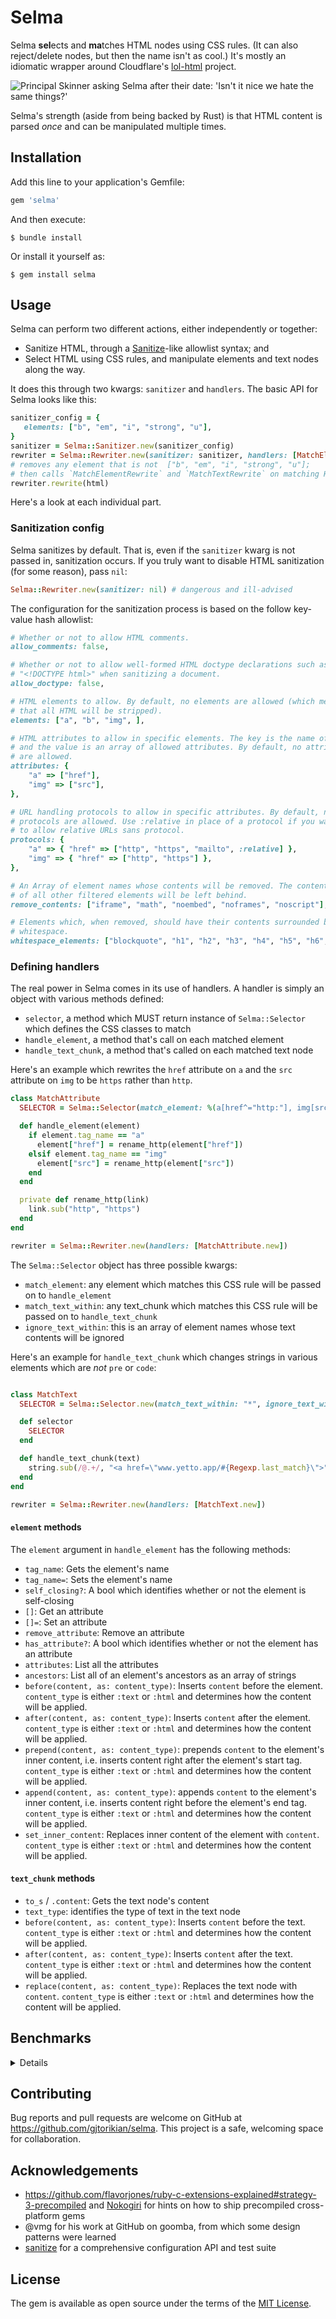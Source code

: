# Selma

Selma **sel**ects and **ma**tches HTML nodes using CSS rules. (It can also reject/delete nodes, but then the name isn't as cool.) It's mostly an idiomatic wrapper around Cloudflare's [lol-html](https://github.com/cloudflare/lol-html) project.

![Principal Skinner asking Selma after their date: 'Isn't it nice we hate the same things?'](https://user-images.githubusercontent.com/64050/207155384-14e8bd40-780c-466f-bfff-31a8a8fc3d25.jpg)

Selma's strength (aside from being backed by Rust) is that HTML content is parsed _once_ and can be manipulated multiple times.

## Installation

Add this line to your application's Gemfile:

```ruby
gem 'selma'
```

And then execute:

    $ bundle install

Or install it yourself as:

    $ gem install selma

## Usage

Selma can perform two different actions, either independently or together:

- Sanitize HTML, through a [Sanitize](https://github.com/rgrove/sanitize)-like allowlist syntax; and
- Select HTML using CSS rules, and manipulate elements and text nodes along the way.

It does this through two kwargs: `sanitizer` and `handlers`. The basic API for Selma looks like this:

```ruby
sanitizer_config = {
   elements: ["b", "em", "i", "strong", "u"],
}
sanitizer = Selma::Sanitizer.new(sanitizer_config)
rewriter = Selma::Rewriter.new(sanitizer: sanitizer, handlers: [MatchElementRewrite.new, MatchTextRewrite.new])
# removes any element that is not  ["b", "em", "i", "strong", "u"];
# then calls `MatchElementRewrite` and `MatchTextRewrite` on matching HTML elements
rewriter.rewrite(html)
```

Here's a look at each individual part.

### Sanitization config

Selma sanitizes by default. That is, even if the `sanitizer` kwarg is not passed in, sanitization occurs. If you truly want to disable HTML sanitization (for some reason), pass `nil`:

```ruby
Selma::Rewriter.new(sanitizer: nil) # dangerous and ill-advised
```

The configuration for the sanitization process is based on the follow key-value hash allowlist:

```ruby
# Whether or not to allow HTML comments.
allow_comments: false,

# Whether or not to allow well-formed HTML doctype declarations such as
# "<!DOCTYPE html>" when sanitizing a document.
allow_doctype: false,

# HTML elements to allow. By default, no elements are allowed (which means
# that all HTML will be stripped).
elements: ["a", "b", "img", ],

# HTML attributes to allow in specific elements. The key is the name of the element,
# and the value is an array of allowed attributes. By default, no attributes
# are allowed.
attributes: {
    "a" => ["href"],
    "img" => ["src"],
},

# URL handling protocols to allow in specific attributes. By default, no
# protocols are allowed. Use :relative in place of a protocol if you want
# to allow relative URLs sans protocol.
protocols: {
    "a" => { "href" => ["http", "https", "mailto", :relative] },
    "img" => { "href" => ["http", "https"] },
},

# An Array of element names whose contents will be removed. The contents
# of all other filtered elements will be left behind.
remove_contents: ["iframe", "math", "noembed", "noframes", "noscript"],

# Elements which, when removed, should have their contents surrounded by
# whitespace.
whitespace_elements: ["blockquote", "h1", "h2", "h3", "h4", "h5", "h6", ]
```

### Defining handlers

The real power in Selma comes in its use of handlers. A handler is simply an object with various methods defined:

- `selector`, a method which MUST return instance of `Selma::Selector` which defines the CSS classes to match
- `handle_element`, a method that's call on each matched element
- `handle_text_chunk`, a method that's called on each matched text node

Here's an example which rewrites the `href` attribute on `a` and the `src` attribute on `img` to be `https` rather than `http`.

```ruby
class MatchAttribute
  SELECTOR = Selma::Selector(match_element: %(a[href^="http:"], img[src^="http:"]"))

  def handle_element(element)
    if element.tag_name == "a"
      element["href"] = rename_http(element["href"])
    elsif element.tag_name == "img"
      element["src"] = rename_http(element["src"])
    end
  end

  private def rename_http(link)
    link.sub("http", "https")
  end
end

rewriter = Selma::Rewriter.new(handlers: [MatchAttribute.new])
```

The `Selma::Selector` object has three possible kwargs:

- `match_element`: any element which matches this CSS rule will be passed on to `handle_element`
- `match_text_within`: any text_chunk which matches this CSS rule will be passed on to `handle_text_chunk`
- `ignore_text_within`: this is an array of element names whose text contents will be ignored

Here's an example for `handle_text_chunk` which changes strings in various elements which are _not_ `pre` or `code`:

```ruby

class MatchText
  SELECTOR = Selma::Selector.new(match_text_within: "*", ignore_text_within: ["pre", "code"])

  def selector
    SELECTOR
  end

  def handle_text_chunk(text)
    string.sub(/@.+/, "<a href=\"www.yetto.app/#{Regexp.last_match}\">")
  end
end

rewriter = Selma::Rewriter.new(handlers: [MatchText.new])
```

#### `element` methods

The `element` argument in `handle_element` has the following methods:

- `tag_name`: Gets the element's name
- `tag_name=`: Sets the element's name
- `self_closing?`: A bool which identifies whether or not the element is self-closing
- `[]`: Get an attribute
- `[]=`: Set an attribute
- `remove_attribute`: Remove an attribute
- `has_attribute?`: A bool which identifies whether or not the element has an attribute
- `attributes`: List all the attributes
- `ancestors`: List all of an element's ancestors as an array of strings
- `before(content, as: content_type)`: Inserts `content` before the element. `content_type` is either `:text` or `:html` and determines how the content will be applied.
- `after(content, as: content_type)`: Inserts `content` after the element. `content_type` is either `:text` or `:html` and determines how the content will be applied.
- `prepend(content, as: content_type)`: prepends `content` to the element's inner content, i.e. inserts content right after the element's start tag. `content_type` is either `:text` or `:html` and determines how the content will be applied.
- `append(content, as: content_type)`: appends `content` to the element's inner content, i.e. inserts content right before the element's end tag. `content_type` is either `:text` or `:html` and determines how the content will be applied.
- `set_inner_content`: Replaces inner content of the element with `content`. `content_type` is either `:text` or `:html` and determines how the content will be applied.

#### `text_chunk` methods

- `to_s` / `.content`: Gets the text node's content
- `text_type`: identifies the type of text in the text node
- `before(content, as: content_type)`: Inserts `content` before the text. `content_type` is either `:text` or `:html` and determines how the content will be applied.
- `after(content, as: content_type)`: Inserts `content` after the text. `content_type` is either `:text` or `:html` and determines how the content will be applied.
- `replace(content, as: content_type)`: Replaces the text node with `content`. `content_type` is either `:text` or `:html` and determines how the content will be applied.

## Benchmarks

<details>
<pre>
ruby test/benchmark.rb
ruby test/benchmark.rb
Warming up --------------------------------------
sanitize-document-huge
                         1.000  i/100ms
 selma-document-huge     1.000  i/100ms
Calculating -------------------------------------
sanitize-document-huge
                          0.257  (± 0.0%) i/s -      2.000  in   7.783398s
 selma-document-huge      4.602  (± 0.0%) i/s -     23.000  in   5.002870s
Warming up --------------------------------------
sanitize-document-medium
                         2.000  i/100ms
selma-document-medium
                        22.000  i/100ms
Calculating -------------------------------------
sanitize-document-medium
                         28.676  (± 3.5%) i/s -    144.000  in   5.024669s
selma-document-medium
                        121.500  (±22.2%) i/s -    594.000  in   5.135410s
Warming up --------------------------------------
sanitize-document-small
                        10.000  i/100ms
selma-document-small    20.000  i/100ms
Calculating -------------------------------------
sanitize-document-small
                        107.280  (± 0.9%) i/s -    540.000  in   5.033850s
selma-document-small    118.867  (±31.1%) i/s -    540.000  in   5.080726s
</pre>
</details>

## Contributing

Bug reports and pull requests are welcome on GitHub at https://github.com/gjtorikian/selma. This project is a safe, welcoming space for collaboration.

## Acknowledgements

- https://github.com/flavorjones/ruby-c-extensions-explained#strategy-3-precompiled and [Nokogiri](https://github.com/sparklemotion/nokogiri) for hints on how to ship precompiled cross-platform gems
- @vmg for his work at GitHub on goomba, from which some design patterns were learned
- [sanitize](https://github.com/rgrove/sanitize) for a comprehensive configuration API and test suite

## License

The gem is available as open source under the terms of the [MIT License](https://opensource.org/licenses/MIT).

